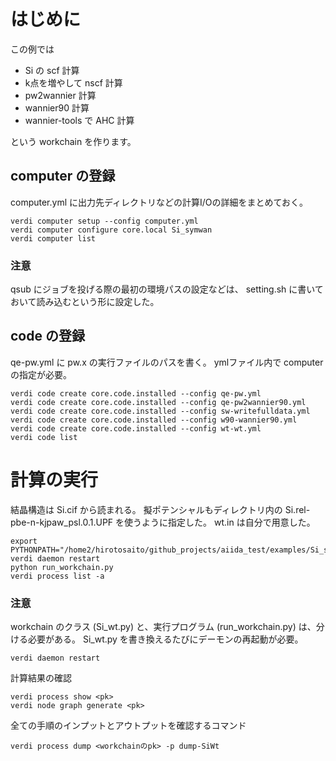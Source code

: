 
# はじめに
この例では 
* Si の scf 計算
* k点を増やして nscf 計算
* pw2wannier 計算
* wannier90 計算
* wannier-tools で AHC 計算

という workchain を作ります。

## computer の登録
computer.yml に出力先ディレクトリなどの計算I/Oの詳細をまとめておく。
```
verdi computer setup --config computer.yml
verdi computer configure core.local Si_symwan
verdi computer list
```

### 注意
qsub にジョブを投げる際の最初の環境パスの設定などは、 setting.sh に書いておいて読み込むという形に設定した。


## code の登録
qe-pw.yml に pw.x の実行ファイルのパスを書く。
ymlファイル内で computer の指定が必要。
```
verdi code create core.code.installed --config qe-pw.yml
verdi code create core.code.installed --config qe-pw2wannier90.yml
verdi code create core.code.installed --config sw-writefulldata.yml
verdi code create core.code.installed --config w90-wannier90.yml
verdi code create core.code.installed --config wt-wt.yml
verdi code list
```

# 計算の実行
結晶構造は Si.cif から読まれる。
擬ポテンシャルもディレクトリ内の Si.rel-pbe-n-kjpaw_psl.0.1.UPF を使うように指定した。
wt.in は自分で用意した。
```
export PYTHONPATH="/home2/hirotosaito/github_projects/aiida_test/examples/Si_symwan:$PYTHONPATH"
verdi daemon restart
python run_workchain.py
verdi process list -a
```
### 注意
workchain のクラス (Si_wt.py) と、実行プログラム (run_workchain.py) は、分ける必要がある。
Si_wt.py を書き換えるたびにデーモンの再起動が必要。
```
verdi daemon restart
```

計算結果の確認
```
verdi process show <pk>
verdi node graph generate <pk>
```


全ての手順のインプットとアウトプットを確認するコマンド
```
verdi process dump <workchainのpk> -p dump-SiWt
```